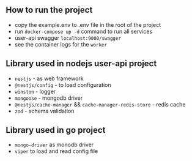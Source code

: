 ## How to run the project

- copy the example.env to .env file in the root of the project
- run `docker-compose up -d` command to run all services
- user-api swagger `localhost:9000/swagger`
- see the container logs for the `worker`

## Library used in nodejs user-api project

- `nestjs` - as web framework
- `@nestjs/config` - to load configuration
- `winston` - logger
- `mongoose` - mongodb driver
- `@nestjs/cache-manager` && `cache-manager-redis-store` - redis cache
- `zod` - schema validation

## Library used in go project

- `mongo-driver` as monodb driver
- `viper` to load and read config file

